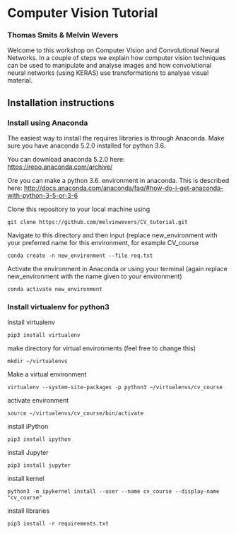 # Computer Vision Tutorial
### Thomas Smits & Melvin Wevers

Welcome to this workshop on Computer Vision and Convolutional Neural Networks. In a couple of steps we explain how computer vision techniques can be used to manipulate and analyse images and how convolutional neural networks (using KERAS) use transformations to analyse visual material.

## Installation instructions

### Install using Anaconda

The easiest way to install the requires libraries is through Anaconda. Make sure you have anaconda 5.2.0 installed for python 3.6. 

You can download anaconda 5.2.0 here: https://repo.anaconda.com/archive/

Ore you can make a python 3.6. environment in anaconda. This is described here: http://docs.anaconda.com/anaconda/faq/#how-do-i-get-anaconda-with-python-3-5-or-3-6


Clone this repository to your local machine using

`git clone https://github.com/melvinwevers/CV_tutorial.git`

Navigate to this directory and then input (replace new_environment with your preferred name for this environment, for example CV_course

`conda create -n new_environment --file req.txt` 

Activate the environment in Anaconda or using your terminal (again replace new_environment with the name given to your environment)

`conda activate new_environment`

### Install virtualenv for python3 

Install virtualenv

`pip3 install virtualenv`

make directory for virtual environments (feel free to change this)

`mkdir ~/virtualenvs`

Make a virtual environment

`virtualenv --system-site-packages -p python3 ~/virtualenvs/cv_course`

activate environment

`source ~/virtualenvs/cv_course/bin/activate`

install iPython

`pip3 install ipython`

install Jupyter

`pip3 install jupyter`

install kernel

`python3 -m ipykernel install --user --name cv_course --display-name "cv_course"`

install libraries

`pip3 install -r requirements.txt`

